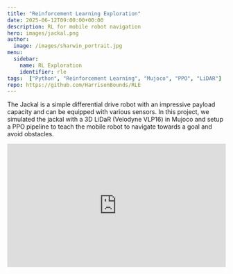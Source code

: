 ```yaml
---
title: "Reinforcement Learning Exploration"
date: 2025-06-12T09:00:00+00:00
description: RL for mobile robot navigation
hero: images/jackal.png
author:
  image: /images/sharwin_portrait.jpg
menu:
  sidebar:
    name: RL Exploration
    identifier: rle
tags:  ["Python", "Reinforcement Learning", "Mujoco", "PPO", "LiDAR"]
repo: https://github.com/HarrisonBounds/RLE
---
```

The Jackal is a simple differential drive robot with an impressive payload capacity and can be equipped with various sensors. In this project, we simulated the jackal with a 3D LiDaR (Velodyne VLP16) in Mujoco and setup a PPO pipeline to teach the mobile robot to navigate towards a goal and avoid obstacles.

<div style="position: relative; width: 100%; padding-top: 56.25%; margin: auto;">
  <iframe
    src="https://www.youtube.com/embed/ywLXkt1FUGY"
    style="position: absolute; top: 0; left: 0; width: 100%; height: 100%;"
    frameborder="0"
    allow="accelerometer; autoplay; clipboard-write; encrypted-media; gyroscope; picture-in-picture"
    allowfullscreen>
  </iframe>
</div>